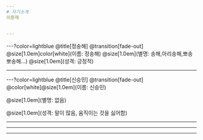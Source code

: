 ```yaml
---
# 자기소개
이용재


---
```

---?color=lightblue
@title[정송해]
@transition[fade-out]
@size[1.0em]color[white](이름: 정송해)
@size[1.0em](별명: 송해,아리송해,뽀송뽀송해...)
@size[1.0em](성격: 긍정적)


---


---?color=lightblue
@title[신승민] 
@transition[fade-out]
@color[white]@size[1.0em](이름: 신승민)

@size[1.0em](별명: 없음)

@size[1.0em](성격: 말이 많음, 움직이는 것을 싫어함)

---



---



---




